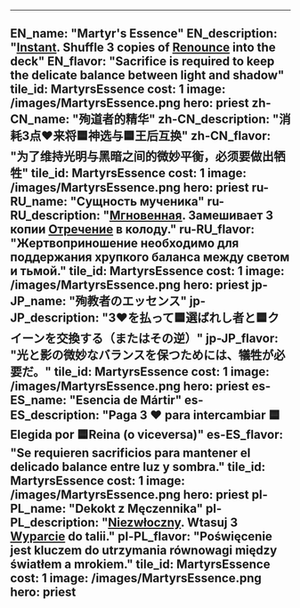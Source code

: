 ---

EN_name: "Martyr's Essence"
EN_description: "<u><u>Instant</u></u>. Shuffle 3 copies of <a href = '../en/abilities#Renounce'>Renounce</a> into the deck"
EN_flavor: "Sacrifice is required to keep the delicate balance between light and shadow"
tile_id: MartyrsEssence
cost: 1
image: /images/MartyrsEssence.png
hero: priest
zh-CN_name: "殉道者的精华"
zh-CN_description: "消耗3点❤️来将🟦神选与🟦王后互换"
zh-CN_flavor: "为了维持光明与黑暗之间的微妙平衡，必须要做出牺牲"
tile_id: MartyrsEssence
cost: 1
image: /images/MartyrsEssence.png
hero: priest
ru-RU_name: "Сущность мученика"
ru-RU_description: "<u><u>Мгновенная</u></u>. Замешивает 3 копии <a href = '../ru_ru/abilities#Renounce'>Отречение</a> в колоду."
ru-RU_flavor: "Жертвоприношение необходимо для поддержания хрупкого баланса между светом и тьмой."
tile_id: MartyrsEssence
cost: 1
image: /images/MartyrsEssence.png
hero: priest
jp-JP_name: "殉教者のエッセンス"
jp-JP_description: "3❤️を払って🟦選ばれし者と🟦クイーンを交換する（またはその逆）"
jp-JP_flavor: "光と影の微妙なバランスを保つためには、犠牲が必要だ。"
tile_id: MartyrsEssence
cost: 1
image: /images/MartyrsEssence.png
hero: priest
es-ES_name: "Esencia de Mártir"
es-ES_description: "Paga 3 ❤️ para intercambiar 🟦Elegida por 🟦Reina (o viceversa)"
es-ES_flavor: "Se requieren sacrificios para mantener el delicado balance entre luz y sombra."
tile_id: MartyrsEssence
cost: 1
image: /images/MartyrsEssence.png
hero: priest
pl-PL_name: "Dekokt z Męczennika"
pl-PL_description: "<u><u>Niezwłoczny</u></u>. Wtasuj 3 <a href = '../pl_pl/abilities#Renounce'>Wyparcie</a> do talii."
pl-PL_flavor: "Poświęcenie jest kluczem do utrzymania równowagi między światłem a mrokiem."
tile_id: MartyrsEssence
cost: 1
image: /images/MartyrsEssence.png
hero: priest
---